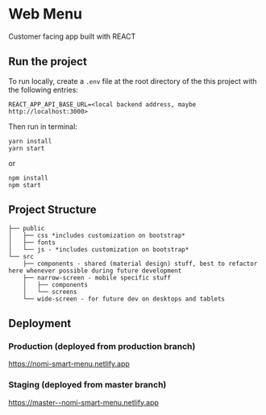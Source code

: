 # Web Menu
Customer facing app built with REACT

## Run the project
To run locally, create a `.env` file at the root directory of the this project with the following entries:
```
REACT_APP_API_BASE_URL=<local backend address, maybe http://localhost:3000>
```

Then run in terminal:
```
yarn install
yarn start
```
or
```
npm install
npm start
```

## Project Structure
```
├── public
│   ├── css *includes customization on bootstrap*
│   ├── fonts
│   └── js - *includes customization on bootstrap*
└── src
    ├── components - shared (material design) stuff, best to refactor here whenever possible during future development
    ├── narrow-screen - mobile specific stuff
    │   ├── components
    │   └── screens
    └── wide-screen - for future dev on desktops and tablets
```

## Deployment
### Production (deployed from production branch)
https://nomi-smart-menu.netlify.app

### Staging (deployed from master branch)
https://master--nomi-smart-menu.netlify.app
